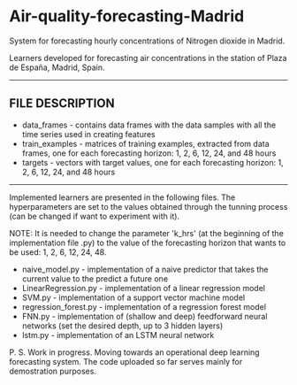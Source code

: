 # Air-quality-forecasting-Madrid

System for forecasting hourly concentrations of Nitrogen dioxide in Madrid.

Learners developed for forecasting air concentrations in the station of Plaza de España, Madrid, Spain.

---------------------------------------------------------------------------------
FILE DESCRIPTION
---------------------------------------------------------------------------------
- data_frames -     contains data frames with the data samples with all the time series used in creating features
- train_examples -  matrices of training examples, extracted from data frames, one for each forecasting horizon: 1, 2,
                    6, 12, 24, and 48 hours
- targets -         vectors with target values, one for each forecasting horizon: 1, 2, 6, 12, 24, and 48 hours


--------------------------------------------------------------------------------------
Implemented learners are presented in the following files. The hyperparameters are set to the values obtained through the tunning process (can be changed if want to experiment with it).

NOTE: It is needed to change the parameter 'k_hrs' (at the beginning of the implementation file .py) to the value of the forecasting horizon that wants to be used: 1, 2, 6, 12, 24, 48.

- naive_model.py - implementation of a naive predictor that takes the current value to the predict a future one
- LinearRegression.py - implementation of a linear regression model
- SVM.py - implementation of a support vector machine model
- regression_forest.py - implementation of a regression forest model
- FNN.py - implementation of (shallow and deep) feedforward neural networks (set the desired depth, up to 3 hidden layers)
- lstm.py - implementation of an LSTM neural network


P. S. Work in progress. Moving towards an operational deep learning forecasting system. The code uploaded so far serves mainly for demostration purposes.

